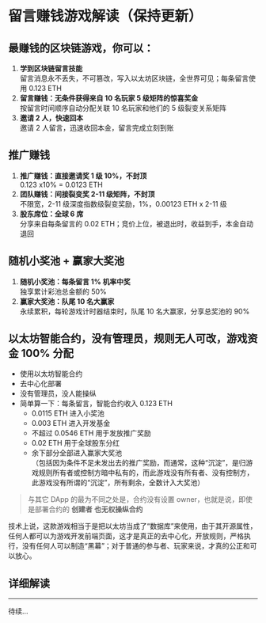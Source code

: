 # 留言赚钱游戏解读（保持更新）

## 最赚钱的区块链游戏，你可以：

1. **学到区块链留言技能**<br/>留言消息永不丢失，不可篡改，写入以太坊区块链，全世界可见；每条留言使用 0.123 ETH
2. **留言赚钱：无条件获得来自 10 名玩家 5 级矩阵的惊喜奖金**<br/>按留言时间顺序自动分配关联 10 名玩家和他们的 5 级裂变关系矩阵
3. **邀请 2 人，快速回本**<br/>邀请 2 人留言，迅速收回本金，留言完成立刻到账


## 推广赚钱

1. **推广赚钱：直接邀请奖 1 级 10%，不封顶**<br/>0.123 x10% = 0.0123 ETH
2. **团队赚钱：间接裂变奖 2-11 级矩阵，不封顶**<br/>不限宽，2-11 级深度指数级裂变奖励，1%，0.00123 ETH x 2-11 级
3. **股东席位：全球 6 席**<br/>分享来自每条留言的 0.02 ETH；竞价上位，被退出时，收益到手，本金自动退回


## 随机小奖池 + 赢家大奖池

1. **随机小奖池：每条留言 1% 机率中奖**<br/>独享累计彩池总金额的 50%
2. **赢家大奖池：队尾 10 名大赢家**<br/>永续累积，每轮游戏计时器结束时，队尾 10 名大赢家，分享总奖池的 90%


## 以太坊智能合约，没有管理员，规则无人可改，游戏资金 100% 分配

- 使用以太坊智能合约
- 去中心化部署
- 没有管理员，没人能操纵
- 简单算一下：每条留言，智能合约收入 0.123 ETH
  - 0.0115 ETH 进入小奖池
  - 0.003 ETH 进入开发基金
  - 不超过 0.0546 ETH 用于发放推广奖励
  - 0.02 ETH 用于全球股东分红
  - 余下部分全部进入赢家大奖池<br/>（包括因为条件不足未发出去的推广奖励，而通常，这种“沉淀”，是归游戏规则所有者或控制方暗中私有的，而此游戏没有所有者、没有控制方，此游戏没有所谓的“沉淀”，所有剩余，全数计入大奖池）

> 与其它 DApp 的最为不同之处是，合约没有设置 owner，也就是说，即使是部署合约的 **创建者** **也无权操纵合约**

技术上说，这款游戏相当于是把以太坊当成了“数据库”来使用，由于其开源属性，任何人都可以为游戏开发前端页面，这才是真正的去中心化，开放规则，严格执行，没有任何人可以制造“黑幕”；对于普通的参与者、玩家来说，才真的公正和可以放心。


## 详细解读


---

待续...
